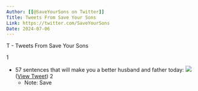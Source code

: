 ```yaml
---
Author: [[@SaveYourSons on Twitter]]
Title: Tweets From Save Your Sons
Link: https://twitter.com/SaveYourSons
Date: 2024-07-06
---
```

T - Tweets From Save Your Sons

1
- 57 sentences that will make you a better husband and father today: 
  ![](https://pbs.twimg.com/media/FXEH7IrXEAAHRfF.jpg) ([View Tweet](https://twitter.com/SaveYourSons/status/1545039912818311168))
2
    - Note: Save
